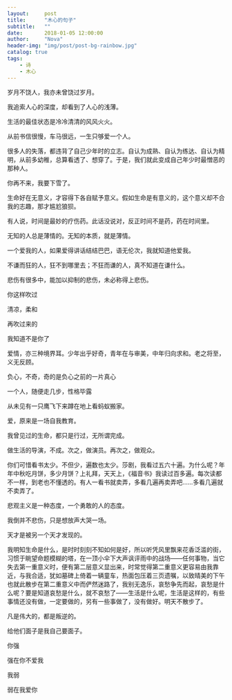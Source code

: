 ```yaml
---
layout:     post
title:      "木心的句子"
subtitle:   ""
date:       2018-01-05 12:00:00
author:     "Nova"
header-img: "img/post/post-bg-rainbow.jpg"
catalog: true
tags:
    - 诗
    - 木心
---
```


岁月不饶人，我亦未曾饶过岁月。



我追索人心的深度，却看到了人心的浅薄。



生活的最佳状态是冷冷清清的风风火火。



从前书信很慢，车马很远，一生只够爱一个人。



很多人的失落，都违背了自己少年时的立志。自认为成熟、自认为练达、自认为精明，从前多幼稚，总算看透了、想穿了。于是，我们就此变成自己年少时最憎恶的那种人。



你再不来，我要下雪了。



生命好在无意义，才容得下各自赋予意义。假如生命是有意义的，这个意义却不合我的志趣，那才尴尬狼狈。



有人说，时间是最妙的疗伤药。此话没说对，反正时间不是药，药在时间里。



无知的人总是薄情的。无知的本质，就是薄情。



一个爱我的人，如果爱得讲话结结巴巴，语无伦次，我就知道他爱我。



不谦而狂的人，狂不到哪里去；不狂而谦的人，真不知道在谦什么。



悲伤有很多中，能加以抑制的悲伤，未必称得上悲伤。



你这样吹过

清凉，柔和

再吹过来的

我知道不是你了



爱情，亦三种境界耳。少年出乎好奇，青年在与审美，中年归向求和。老之将至，义无反顾。



负心，不奇，奇的是负心之前的一片真心



一个人，随便走几步，性格毕露



从未见有一只鹰飞下来蹲在地上看蚂蚁搬家。



爱，原来是一场自我教育。



我曾见过的生命，都只是行过，无所谓完成。



做生活的导演，不成。次之，做演员。再次之，做观众。



你们可惜看书太少。不但少，遍数也太少。莎剧，我看过五六十遍。为什么呢？年年中秋吃月饼，多少月饼？上礼拜，天天上，《福音书》我读过百多遍。每次读都不一样，到老也不懂透的。有人一看书就卖弄，多看几遍再卖弄吧……多看几遍就不卖弄了。



悲观主义是一种态度，一个勇敢的人的态度。



我倒并不悲伤，只是想放声大哭一场。



天才是被另一个天才发现的。



我明知生命是什么，是时时刻刻不知如何是好，所以听凭风里飘来花香泛滥的街，习惯于眺望命题模糊的塔，在一顶小伞下大声讽评雨中的战场——任何事物，当它失去第一重意义时，便有第二层意义显出来，时常觉得第二重意义更容易由我靠近，与我合适，犹如墓碑上倚着一辆童车，热面包压着三页遗嘱，以致晴美的下午也就此散步在第二重意义中而俨然迷路了，我别无逸乐，哀愁争先而起，哀愁是什么呢？要是知道哀愁是什么，就不哀愁了——生活是什么呢，生活是这样的，有些事情还没有做，一定要做的，另有一些事做了，没有做好。明天不散步了。



凡是伟大的，都是叛逆的。



给他们面子是我自己要面子。



你强

强在你不爱我

我弱

弱在我爱你